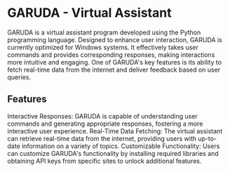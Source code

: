 # GARUDA - Virtual Assistant
GARUDA is a virtual assistant program developed using the Python programming language. Designed to enhance user interaction, GARUDA is currently optimized for Windows systems. It effectively takes user commands and provides corresponding responses, making interactions more intuitive and engaging. One of GARUDA's key features is its ability to fetch real-time data from the internet and deliver feedback based on user queries.

## Features
Interactive Responses: GARUDA is capable of understanding user commands and generating appropriate responses, fostering a more interactive user experience.
Real-Time Data Fetching: The virtual assistant can retrieve real-time data from the internet, providing users with up-to-date information on a variety of topics.
Customizable Functionality: Users can customize GARUDA's functionality by installing required libraries and obtaining API keys from specific sites to unlock additional features.
